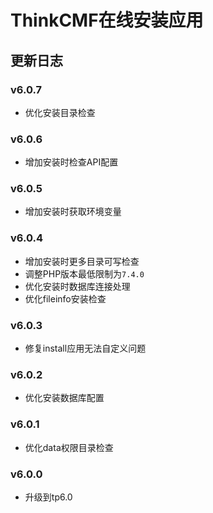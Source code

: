 # ThinkCMF在线安装应用

##  更新日志
### v6.0.7
* 优化安装目录检查

### v6.0.6
* 增加安装时检查API配置

### v6.0.5
* 增加安装时获取环境变量

### v6.0.4
* 增加安装时更多目录可写检查
* 调整PHP版本最低限制为`7.4.0`
* 优化安装时数据库连接处理
* 优化fileinfo安装检查

### v6.0.3
* 修复install应用无法自定义问题

### v6.0.2
* 优化安装数据库配置

### v6.0.1
* 优化data权限目录检查

### v6.0.0
* 升级到tp6.0
